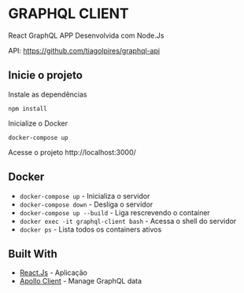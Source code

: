 # GRAPHQL CLIENT
React GraphQL APP Desenvolvida com Node.Js

API: https://github.com/tiagolpires/graphql-api
## Inicie o projeto
Instale as dependências
```
npm install
```
Inicialize o Docker
```
docker-compose up
```
Acesse o projeto
http://localhost:3000/
## Docker
* `docker-compose up` - Inicializa o servidor
* `docker-compose down` - Desliga o servidor
* `docker-compose up --build` - Liga rescrevendo o container
* `docker exec -it graphql-client bash` - Acessa o shell do servidor
* `docker ps` - Lista todos os containers ativos
## Built With
- [React.Js](https://pt-br.reactjs.org/) - Aplicação
- [Apollo Client](https://www.apollographql.com/docs/react/) - Manage GraphQL data
